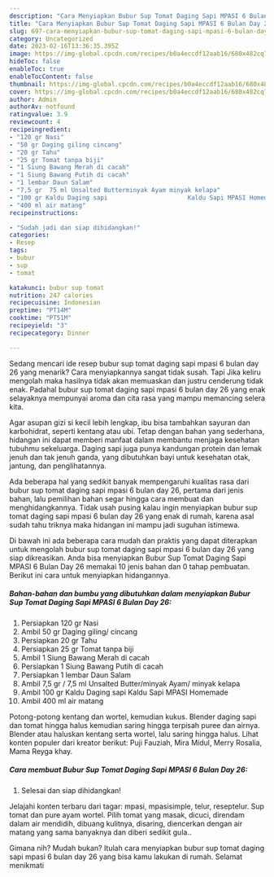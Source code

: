 ```yaml
---
description: "Cara Menyiapkan Bubur Sup Tomat Daging Sapi MPASI 6 Bulan Day 26 yang Enak Banget, Buat Buka Puasa Menggugah Selera"
title: "Cara Menyiapkan Bubur Sup Tomat Daging Sapi MPASI 6 Bulan Day 26 yang Enak Banget, Buat Buka Puasa Menggugah Selera"
slug: 697-cara-menyiapkan-bubur-sup-tomat-daging-sapi-mpasi-6-bulan-day-26-yang-enak-banget-buat-buka-puasa-menggugah-selera
category: Uncategorized
date: 2023-02-16T13:36:35.395Z
image: https://img-global.cpcdn.com/recipes/b0a4eccdf12aab16/680x482cq70/bubur-sup-tomat-daging-sapi-mpasi-6-bulan-day-26-foto-resep-utama.jpg
hideToc: false
enableToc: true
enableTocContent: false
thumbnail: https://img-global.cpcdn.com/recipes/b0a4eccdf12aab16/680x482cq70/bubur-sup-tomat-daging-sapi-mpasi-6-bulan-day-26-foto-resep-utama.jpg
cover: https://img-global.cpcdn.com/recipes/b0a4eccdf12aab16/680x482cq70/bubur-sup-tomat-daging-sapi-mpasi-6-bulan-day-26-foto-resep-utama.jpg
author: Admin
authorAv: notfound
ratingvalue: 3.9
reviewcount: 4
recipeingredient:
- "120 gr Nasi"
- "50 gr Daging giling cincang"
- "20 gr Tahu"
- "25 gr Tomat tanpa biji"
- "1 Siung Bawang Merah di cacah"
- "1 Siung Bawang Putih di cacah"
- "1 lembar Daun Salam"
- "7,5 gr  75 ml Unsalted Butterminyak Ayam minyak kelapa"
- "100 gr Kaldu Daging sapi                      Kaldu Sapi MPASI Homemade"
- "400 ml air matang"
recipeinstructions:

- "Sudah jadi dan siap dihidangkan!"
categories:
- Resep
tags:
- bubur
- sup
- tomat

katakunci: bubur sup tomat 
nutrition: 247 calories
recipecuisine: Indonesian
preptime: "PT14M"
cooktime: "PT51M"
recipeyield: "3"
recipecategory: Dinner

---
```



Sedang mencari ide resep bubur sup tomat daging sapi mpasi 6 bulan day 26 yang menarik? Cara menyiapkannya sangat tidak susah. Tapi Jika keliru mengolah maka hasilnya tidak akan memuaskan dan justru cenderung tidak enak. Padahal bubur sup tomat daging sapi mpasi 6 bulan day 26 yang enak selayaknya mempunyai aroma dan cita rasa yang mampu memancing selera kita.


Agar asupan gizi si kecil lebih lengkap, ibu bisa tambahkan sayuran dan karbohidrat, seperti kentang atau ubi. Tetap dengan bahan yang sederhana, hidangan ini dapat memberi manfaat dalam membantu menjaga kesehatan tubuhmu sekeluarga. Daging sapi juga punya kandungan protein dan lemak jenuh dan tak jenuh ganda, yang dibutuhkan bayi untuk kesehatan otak, jantung, dan penglihatannya.

Ada beberapa hal yang sedikit banyak mempengaruhi kualitas rasa dari bubur sup tomat daging sapi mpasi 6 bulan day 26, pertama dari jenis bahan, lalu pemilihan bahan segar hingga cara membuat dan menghidangkannya. Tidak usah pusing kalau ingin menyiapkan bubur sup tomat daging sapi mpasi 6 bulan day 26 yang enak di rumah, karena asal sudah tahu triknya maka hidangan ini mampu jadi suguhan istimewa.


Di bawah ini ada beberapa cara mudah dan praktis yang dapat diterapkan untuk mengolah bubur sup tomat daging sapi mpasi 6 bulan day 26 yang siap dikreasikan. Anda bisa menyiapkan Bubur Sup Tomat Daging Sapi MPASI 6 Bulan Day 26 memakai 10 jenis bahan dan 0 tahap pembuatan. Berikut ini cara untuk menyiapkan hidangannya.

<!--inarticleads1-->

##### Bahan-bahan dan bumbu yang dibutuhkan dalam menyiapkan Bubur Sup Tomat Daging Sapi MPASI 6 Bulan Day 26:

1. Persiapkan 120 gr Nasi
1. Ambil 50 gr Daging giling/ cincang
1. Persiapkan 20 gr Tahu
1. Persiapkan 25 gr Tomat tanpa biji
1. Ambil 1 Siung Bawang Merah di cacah
1. Persiapkan 1 Siung Bawang Putih di cacah
1. Persiapkan 1 lembar Daun Salam
1. Ambil 7,5 gr / 7,5 ml Unsalted Butter/minyak Ayam/ minyak kelapa
1. Ambil 100 gr Kaldu Daging sapi                      Kaldu Sapi MPASI Homemade
1. Ambil 400 ml air matang


Potong-potong kentang dan wortel, kemudian kukus. Blender daging sapi dan tomat hingga halus kemudian saring hingga terpisah puree dan airnya. Blender atau haluskan kentang serta wortel, lalu saring hingga halus. Lihat konten populer dari kreator berikut: Puji Fauziah, Mira Midul, Merry Rosalia, Mama Reyga khay. 

<!--inarticleads2-->

##### Cara membuat Bubur Sup Tomat Daging Sapi MPASI 6 Bulan Day 26:


1. Selesai dan siap dihidangkan!

Jelajahi konten terbaru dari tagar: mpasi, mpasisimple, telur, reseptelur. Sup tomat dan pure ayam wortel. Pilih tomat yang masak, dicuci, direndam dalam air mendidih, dibuang kulitnya, disaring, diencerkan dengan air matang yang sama banyaknya dan diberi sedikit gula.. 

Gimana nih? Mudah bukan? Itulah cara menyiapkan bubur sup tomat daging sapi mpasi 6 bulan day 26 yang bisa kamu lakukan di rumah. Selamat menikmati
